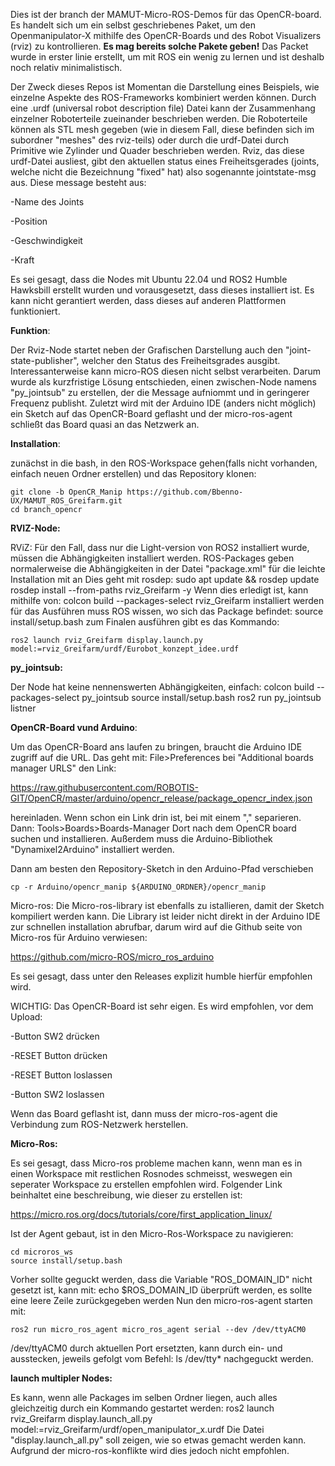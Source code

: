 Dies ist der branch der MAMUT-Micro-ROS-Demos für das OpenCR-board.
Es handelt sich um ein selbst geschriebenes Paket, um den Openmanipulator-X mithilfe des OpenCR-Boards und des Robot Visualizers (rviz) zu kontrollieren.
**Es mag bereits solche Pakete geben!**
Das Packet wurde in erster linie erstellt, um mit ROS ein wenig zu lernen und ist deshalb noch relativ minimalistisch.

Der Zweck dieses Repos ist Momentan die Darstellung eines Beispiels, wie einzelne Aspekte des ROS-Frameworks kombiniert werden können. Durch eine .urdf (universal robot description file) Datei kann der Zusammenhang einzelner Roboterteile zueinander beschrieben werden. Die Roboterteile können als STL mesh gegeben (wie in diesem Fall, diese befinden sich im subordner "meshes" des rviz-teils) oder durch die urdf-Datei durch Primitive wie Zylinder und Quader beschrieben werden. Rviz, das diese urdf-Datei ausliest, gibt den aktuellen status eines Freiheitsgerades (joints, welche nicht die Bezeichnung "fixed" hat) also sogenannte jointstate-msg aus. Diese message besteht aus:

-Name des Joints 

-Position 

-Geschwindigkeit 

-Kraft 


Es sei gesagt, dass die Nodes mit Ubuntu 22.04 und ROS2 Humble Hawksbill erstellt wurden und vorausgesetzt, dass dieses installiert ist.
Es kann nicht gerantiert werden, dass dieses auf anderen Plattformen funktioniert.

**Funktion**:

Der Rviz-Node startet neben der Grafischen Darstellung auch den "joint-state-publisher", welcher den Status des Freiheitsgrades ausgibt. 
Interessanterweise kann micro-ROS diesen nicht selbst verarbeiten. Darum wurde als kurzfristige Lösung entschieden, einen zwischen-Node namens "py_jointsub" zu erstellen, 
der die Message aufniommt und in geringerer Frequenz publisht.
Zuletzt wird mit der Arduino IDE (anders nicht möglich) ein Sketch auf das OpenCR-Board geflasht und der micro-ros-agent schließt das Board quasi an das Netzwerk an.

**Installation**:

zunächst in die bash, in den ROS-Workspace gehen(falls nicht vorhanden, einfach neuen Ordner erstellen) und das Repository klonen:

    git clone -b OpenCR_Manip https://github.com/Bbenno-UX/MAMUT_ROS_Greifarm.git
    cd branch_opencr

**RVIZ-Node:**

RViZ:
Für den Fall, dass nur die Light-version von ROS2 installiert wurde, müssen die Abhängigkeiten installiert werden.
ROS-Packages geben normalerweise die Abhängigkeiten in der Datei "package.xml" für die leichte Installation mit an
Dies geht mit rosdep:
    sudo apt update && rosdep update
    rosdep install --from-paths rviz_Greifarm -y
Wenn dies erledigt ist, kann mithilfe von:
    colcon build --packages-select rviz_Greifarm
installiert werden
für das Ausführen muss ROS wissen, wo sich das Package befindet:
    source install/setup.bash
zum Finalen ausführen gibt es das Kommando:

    ros2 launch rviz_Greifarm display.launch.py model:=rviz_Greifarm/urdf/Eurobot_konzept_idee.urdf
    
**py_jointsub:**

Der Node hat keine nennenswerten Abhängigkeiten, einfach:
    colcon build --packages-select py_jointsub
    source install/setup.bash
    ros2 run py_jointsub listner

**OpenCR-Board vund Arduino**:

Um das OpenCR-Board ans laufen zu bringen, braucht die Arduino IDE zugriff auf die URL. Das geht mit:
File>Preferences
bei "Additional boards manager URLS" den Link:

https://raw.githubusercontent.com/ROBOTIS-GIT/OpenCR/master/arduino/opencr_release/package_opencr_index.json

hereinladen. Wenn schon ein Link drin ist, bei mit einem "," separieren.
Dann: Tools>Boards>Boards-Manager
Dort nach dem OpenCR board suchen und installieren.
Außerdem muss die Arduino-Bibliothek "Dynamixel2Arduino" installiert werden. 

Dann am besten den Repository-Sketch in den Arduino-Pfad verschieben

    cp -r Arduino/opencr_manip ${ARDUINO_ORDNER}/opencr_manip

Micro-ros:
Die Micro-ros-library ist ebenfalls zu istallieren, damit der Sketch kompiliert werden kann.
Die Library ist leider nicht direkt in der Arduino IDE zur schnellen installation abrufbar, darum wird auf die Github seite von Micro-ros für Arduino verwiesen: 

https://github.com/micro-ROS/micro_ros_arduino

Es sei gesagt, dass unter den Releases explizit humble hierfür empfohlen wird.

WICHTIG:
Das OpenCR-Board ist sehr eigen. Es wird empfohlen, vor dem Upload:

-Button SW2 drücken

-RESET Button drücken

-RESET Button loslassen

-Button SW2 loslassen

Wenn das Board geflasht ist, dann muss der micro-ros-agent die Verbindung zum ROS-Netzwerk herstellen.

**Micro-Ros:**

Es sei gesagt, dass Micro-ros probleme machen kann, wenn man es in einen Workspace mit restlichen Rosnodes schmeisst, weswegen ein seperater Workspace zu erstellen empfohlen wird.
Folgender Link beinhaltet eine beschreibung, wie dieser zu erstellen ist:

https://micro.ros.org/docs/tutorials/core/first_application_linux/

Ist der Agent gebaut, ist in den Micro-Ros-Workspace zu navigieren:

    cd microros_ws
    source install/setup.bash

Vorher sollte geguckt werden, dass die Variable "ROS_DOMAIN_ID" nicht gesetzt ist, kann mit:
    echo $ROS_DOMAIN_ID
überprüft werden, es sollte eine leere Zeile zurückgegeben werden
Nun den micro-ros-agent starten mit:

    ros2 run micro_ros_agent micro_ros_agent serial --dev /dev/ttyACM0
/dev/ttyACM0 durch aktuellen Port ersetzten, kann durch ein- und ausstecken, jeweils gefolgt vom Befehl:
    ls /dev/tty*
nachgeguckt werden.

**launch multipler Nodes:**

Es kann, wenn alle Packages im selben Ordner liegen, auch alles gleichzeitig durch ein Kommando gestartet werden:
    ros2 launch rviz_Greifarm display.launch_all.py model:=rviz_Greifarm/urdf/open_manipulator_x.urdf
Die Datei "display.launch_all.py" soll zeigen, wie so etwas gemacht werden kann.
Aufgrund der micro-ros-konflikte wird dies jedoch nicht empfohlen.

